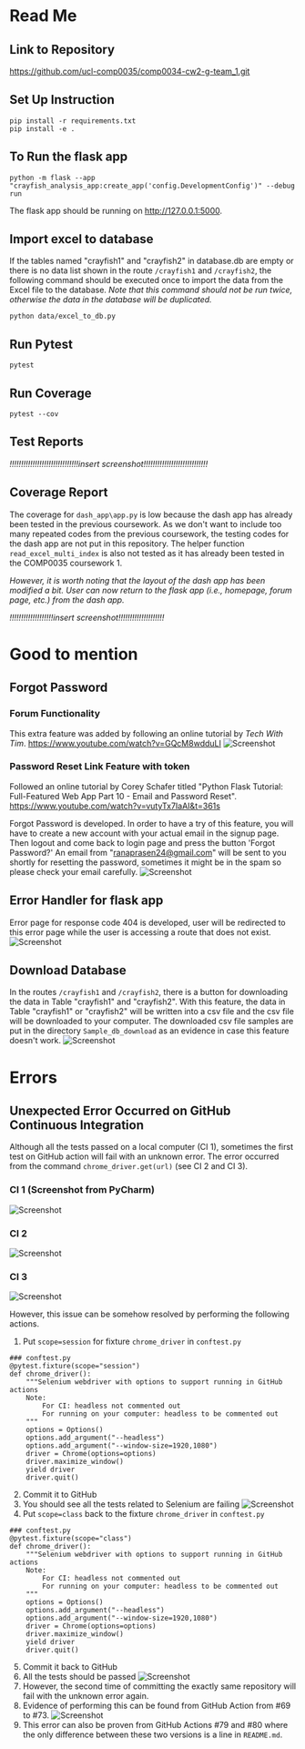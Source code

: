 # Read Me

## Link to Repository
https://github.com/ucl-comp0035/comp0034-cw2-g-team_1.git


## Set Up Instruction
```
pip install -r requirements.txt
pip install -e .
```


## To Run the flask app
```
python -m flask --app "crayfish_analysis_app:create_app('config.DevelopmentConfig')" --debug run
```
The flask app should be running on http://127.0.0.1:5000.


## Import excel to database
If the tables named "crayfish1" and "crayfish2" in database.db are empty or there is no data list shown in the route 
```/crayfish1``` and ```/crayfish2```, the following command should be executed once 
to import the data from the Excel file to the database. *Note that this command should not be run twice,
otherwise the data in the database will be duplicated.*
```
python data/excel_to_db.py
```


## Run Pytest
```
pytest
```


## Run Coverage
```
pytest --cov 
```


## Test Reports
*!!!!!!!!!!!!!!!!!!!!!!!!!!!!!!insert screenshot!!!!!!!!!!!!!!!!!!!!!!!!!!!!*


## Coverage Report
The coverage for ```dash_app\app.py``` is low because the dash app has already been tested in the previous coursework.
As we don't want to include too many repeated codes from the previous coursework, the testing codes for the dash app are
not put in this repository. The helper function ```read_excel_multi_index``` is also not tested as it has already been
tested in the COMP0035 coursework 1.

*However, it is worth noting that the layout of the dash app has been modified a bit.
User can now return to the flask app (i.e., homepage, forum page, etc.) from the dash app.*

*!!!!!!!!!!!!!!!!!!!insert screenshot!!!!!!!!!!!!!!!!!!!!*


# Good to mention
## Forgot Password

### Forum Functionality

This extra feature was added by following an online tutorial by *Tech With Tim*.
https://www.youtube.com/watch?v=GQcM8wdduLI
![Screenshot](Screenshots/forum.png)

### Password Reset Link Feature with token
Followed an online tutorial by Corey Schafer titled "Python Flask Tutorial: 
Full-Featured Web App Part 10 - Email and Password Reset".
https://www.youtube.com/watch?v=vutyTx7IaAI&t=361s

Forgot Password is developed. In order to have a try of this feature, you will have to create a new account with 
your actual email in the signup page. Then logout and come back to login page and press the button 'Forgot Password?'
An email from "ranaprasen24@gmail.com" will be sent to you shortly for resetting the password, 
sometimes it might be in the spam so please check your email carefully.
![Screenshot](Screenshots/forget-password.png)

## Error Handler for flask app
Error page for response code 404 is developed, user will be redirected to this error page while 
the user is accessing a route that does not exist.
![Screenshot](Screenshots/error-page.png)

## Download Database
In the routes ```/crayfish1``` and ```/crayfish2```, there is a button for downloading the data in Table "crayfish1" 
and "crayfish2". With this feature, the data in Table "crayfish1" or "crayfish2" will be written into a csv file and 
the csv file will be downloaded to your computer. The downloaded csv file samples are put in the directory 
```Sample_db_download``` as an evidence in case this feature doesn't work.
![Screenshot](Screenshots/database-download.png)


# Errors
## Unexpected Error Occurred on GitHub Continuous Integration
Although all the tests passed on a local computer (CI 1), sometimes the first test on GitHub action will fail with an 
unknown error. The error occurred from the command ```chrome_driver.get(url)``` (see CI 2 and CI 3).

### CI 1 (Screenshot from PyCharm)
![Screenshot](Screenshots/ci-1.png)

### CI 2
![Screenshot](Screenshots/ci-2.png)

### CI 3
![Screenshot](Screenshots/ci-3.png)

However, this issue can be somehow resolved by performing the following actions.

1) Put ```scope=session``` for fixture ```chrome_driver``` in ```conftest.py```
```
### conftest.py
@pytest.fixture(scope="session")
def chrome_driver():
    """Selenium webdriver with options to support running in GitHub actions
    Note:
        For CI: headless not commented out
        For running on your computer: headless to be commented out
    """
    options = Options()
    options.add_argument("--headless")
    options.add_argument("--window-size=1920,1080")
    driver = Chrome(options=options)
    driver.maximize_window()
    yield driver
    driver.quit()
```
2) Commit it to GitHub
3) You should see all the tests related to Selenium are failing
![Screenshot](Screenshots/github-all-tests-failed.png)
4) Put ```scope=class``` back to the fixture ```chrome_driver``` in ```conftest.py```
```
### conftest.py
@pytest.fixture(scope="class")
def chrome_driver():
    """Selenium webdriver with options to support running in GitHub actions
    Note:
        For CI: headless not commented out
        For running on your computer: headless to be commented out
    """
    options = Options()
    options.add_argument("--headless")
    options.add_argument("--window-size=1920,1080")
    driver = Chrome(options=options)
    driver.maximize_window()
    yield driver
    driver.quit()
```
5) Commit it back to GitHub
6) All the tests should be passed
![Screenshot](Screenshots/github-all-test-passed.png)
7) However, the second time of committing the exactly same repository will fail with the unknown error again.
8) Evidence of performing this can be found from GitHub Action from #69 to #73.
![Screenshot](Screenshots/github-action-69-73.png)
9) This error can also be proven from GitHub Actions #79 and #80 where the only difference between these two versions is
a line in ```README.md```.